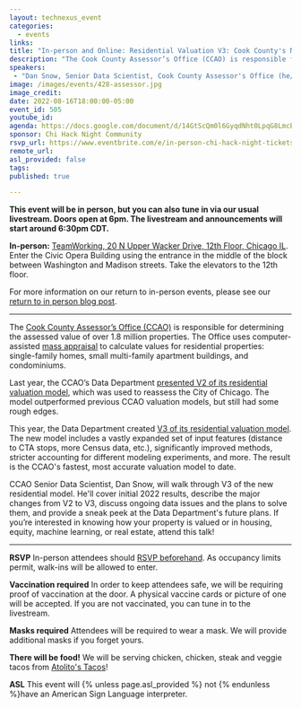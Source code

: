 ```yaml
---
layout: technexus_event
categories:
  - events
links: 
title: "In-person and Online: Residential Valuation V3: Cook County's Next Top Model"
description: "The Cook County Assessor’s Office (CCAO) is responsible for determining the assessed value of over 1.8 million properties. Last year, the CCAO’s Data Department presented V2 of its residential valuation model, which was used to reassess the City of Chicago. The model outperformed previous CCAO valuation models, but still had some rough edges. This year, the Data Department created V3 of its residential valuation model. The new model includes a vastly expanded set of input features, significantly improved methods, stricter accounting for different modeling experiments, and more. The result is the CCAO's fastest, most accurate valuation model to date."
speakers:
 - "Dan Snow, Senior Data Scientist, Cook County Assessor's Office (he/him)"
image: /images/events/428-assessor.jpg
image_credit: 
date: 2022-08-16T18:00:00-05:00
event_id: 505
youtube_id: 
agenda: https://docs.google.com/document/d/14GtScQm0l6GyqdNht0LpqG8LmcEF7i3COjNJ06PaTj8/edit#
sponsor: Chi Hack Night Community
rsvp_url: https://www.eventbrite.com/e/in-person-chi-hack-night-tickets-207988107027
remote_url: 
asl_provided: false
tags: 
published: true

---
```


**This event will be in person, but you can also tune in via our usual livestream. Doors open at 6pm. The livestream and announcements will start around 6:30pm CDT.**

**In-person:** <a href='https://www.google.com/maps/place/TechNexus+Venture+Collaborative/@41.8835673,-87.6394085,17z/data=!3m1!4b1!4m5!3m4!1s0x880e2d5be57f04c5:0xa87e47e177660090!8m2!3d41.8835673!4d-87.6372198'>TeamWorking, 20 N Upper Wacker Drive, 12th Floor, Chicago IL</a>. Enter the Civic Opera Building using the entrance in the middle of the block between Washington and Madison streets. Take the elevators to the 12th floor.

For more information on our return to in-person events, please see our [return to in person blog post](/blog/2021/11/09/2021-return-to-in-person.html). 

---

The [Cook County Assessor’s Office (CCAO)](https://www.cookcountyassessor.com/) is responsible for determining the assessed value of over 1.8 million properties. The Office uses computer-assisted [mass appraisal](https://www.iaao.org/media/standards/StandardOnMassAppraisal.pdf) to calculate values for residential properties: single-family homes, small multi-family apartment buildings, and condominiums.

Last year, the CCAO’s Data Department [presented V2 of its residential valuation model](https://www.youtube.com/watch?v=6rd-xYJb27Q), which was used to reassess the City of Chicago. The model outperformed previous CCAO valuation models, but still had some rough edges.

This year, the Data Department created [V3 of its residential valuation model](https://gitlab.com/ccao-data-science---modeling/models/ccao_res_avm). The new model includes a vastly expanded set of input features (distance to CTA stops, more Census data, etc.), significantly improved methods, stricter accounting for different modeling experiments, and more. The result is the CCAO's fastest, most accurate valuation model to date.

CCAO Senior Data Scientist, Dan Snow, will walk through V3 of the new residential model. He'll cover initial 2022 results, describe the major changes from V2 to V3, discuss ongoing data issues and the plans to solve them, and provide a sneak peek at the Data Department's future plans. If you’re interested in knowing how your property is valued or in housing, equity, machine learning, or real estate, attend this talk!

---

**RSVP** In-person attendees should [RSVP beforehand]({{page.rsvp_url}}). As occupancy limits permit, walk-ins will be allowed to enter.

**Vaccination required** In order to keep attendees safe, we will be requiring proof of vaccination at the door. A physical vaccine cards or picture of one will be accepted. If you are not vaccinated, you can tune in to the livestream.

**Masks required** Attendees will be required to wear a mask. We will provide additional masks if you forget yours.

**There will be food!** We will be serving chicken, chicken, steak and veggie tacos from [Atolito's Tacos](https://atolito.com/restaurant/625/Atolito)!

**ASL** This event will {% unless page.asl_provided %} not {% endunless %}have an American Sign Language interpreter.

